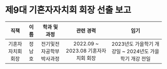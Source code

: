제9대 기혼자자치회 회장 선출 보고
===

| 직책 | 이름 | 학과 및 과정 | 관련 경력 | 임기 |
|:---:|:---:|:---:|:---:|:---:|
| 기혼자자치회 회장 | 정남호 | 전기및전자공학부 박사과정 | 2022.09 \~ 2023.08 기혼자자치회 회장 | 2023년도 가을학기 개강일 ~ 2024년도 가을학기 개강 전일 |
